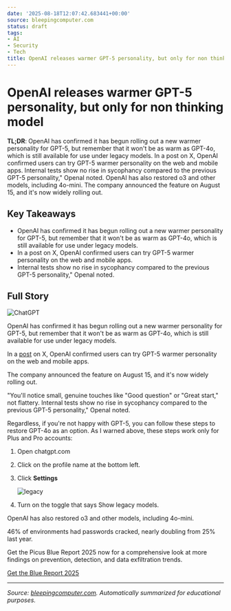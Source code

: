 ```yaml
---
date: '2025-08-18T12:07:42.683441+00:00'
source: bleepingcomputer.com
status: draft
tags:
- AI
- Security
- Tech
title: OpenAI releases warmer GPT-5 personality, but only for non thinking model
---
```


# OpenAI releases warmer GPT-5 personality, but only for non thinking model

**TL;DR**: OpenAI has confirmed it has begun rolling out a new warmer personality for GPT-5, but remember that it won't be as warm as GPT-4o, which is still available for use under legacy models. In a
post
on X, OpenAI confirmed users can try GPT-5 warmer personality on the web and mobile apps. Internal tests show no rise in sycophancy compared to the previous GPT-5 personality," OpenaI noted. OpenAI has also restored o3 and other models, including 4o-mini. The company announced the feature on August 15, and it's now widely rolling out.

## Key Takeaways
- OpenAI has confirmed it has begun rolling out a new warmer personality for GPT-5, but remember that it won't be as warm as GPT-4o, which is still available for use under legacy models.
- In a
post
on X, OpenAI confirmed users can try GPT-5 warmer personality on the web and mobile apps.
- Internal tests show no rise in sycophancy compared to the previous GPT-5 personality," OpenaI noted.

## Full Story
![ChatGPT](https://www.bleepstatic.com/content/hl-images/2023/03/24/ChatGPT_headpic.jpg)

OpenAI has confirmed it has begun rolling out a new warmer personality for GPT-5, but remember that it won't be as warm as GPT-4o, which is still available for use under legacy models.

In a [post](https://x.com/OpenAI/status/1956461718097494196) on X, OpenAI confirmed users can try GPT-5 warmer personality on the web and mobile apps.

The company announced the feature on August 15, and it's now widely rolling out.

"You'll notice small, genuine touches like "Good question" or "Great start," not flattery. Internal tests show no rise in sycophancy compared to the previous GPT-5 personality," OpenaI noted.

Regardless, if you're not happy with GPT-5, you can follow these steps to restore GPT-4o as an option. As I warned above, these steps work only for Plus and Pro accounts:

1. Open chatgpt.com
2. Click on the profile name at the bottom left.
3. Click **Settings**

   ![legacy](https://www.bleepstatic.com/images/news/u/1097497/AI/GPT-4olegacy.jpg)
4. Turn on the toggle that says Show legacy models.

OpenAI has also restored o3 and other models, including 4o-mini.

46% of environments had passwords cracked, nearly doubling from 25% last year.

Get the Picus Blue Report 2025 now for a comprehensive look at more findings on prevention, detection, and data exfiltration trends.

[Get the Blue Report 2025](https://hubs.li/Q03B5Kw_0)

---
*Source: [bleepingcomputer.com](https://www.bleepingcomputer.com/news/artificial-intelligence/openai-releases-warmer-gpt-5-personality-but-only-for-non-thinking-model/). Automatically summarized for educational purposes.*